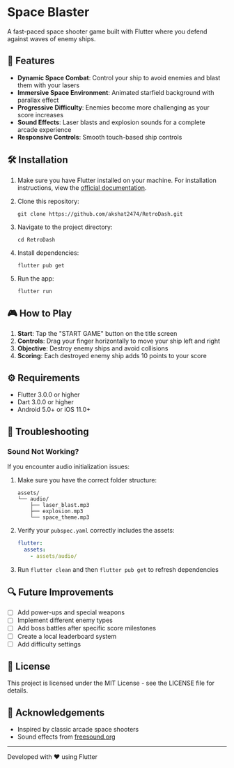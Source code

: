 # Space Blaster

A fast-paced space shooter game built with Flutter where you defend against waves of enemy ships.

## 🚀 Features

- **Dynamic Space Combat**: Control your ship to avoid enemies and blast them with your lasers
- **Immersive Space Environment**: Animated starfield background with parallax effect
- **Progressive Difficulty**: Enemies become more challenging as your score increases
- **Sound Effects**: Laser blasts and explosion sounds for a complete arcade experience
- **Responsive Controls**: Smooth touch-based ship controls

## 🛠️ Installation

1. Make sure you have Flutter installed on your machine. For installation instructions, view the [official documentation](https://flutter.dev/docs/get-started/install).

2. Clone this repository:
   ```
   git clone https://github.com/akshat2474/RetroDash.git
   ```

3. Navigate to the project directory:
   ```
   cd RetroDash
   ```

4. Install dependencies:
   ```
   flutter pub get
   ```

5. Run the app:
   ```
   flutter run
   ```

## 🎮 How to Play

1. **Start**: Tap the "START GAME" button on the title screen
2. **Controls**: Drag your finger horizontally to move your ship left and right
3. **Objective**: Destroy enemy ships and avoid collisions
4. **Scoring**: Each destroyed enemy ship adds 10 points to your score

## ⚙️ Requirements

- Flutter 3.0.0 or higher
- Dart 3.0.0 or higher
- Android 5.0+ or iOS 11.0+


## 🔧 Troubleshooting

### Sound Not Working?

If you encounter audio initialization issues:

1. Make sure you have the correct folder structure:
   ```
   assets/
   └── audio/
       ├── laser_blast.mp3
       ├── explosion.mp3
       └── space_theme.mp3
   ```

2. Verify your `pubspec.yaml` correctly includes the assets:
   ```yaml
   flutter:
     assets:
       - assets/audio/
   ```

3. Run `flutter clean` and then `flutter pub get` to refresh dependencies

## 🔍 Future Improvements

- [ ] Add power-ups and special weapons
- [ ] Implement different enemy types
- [ ] Add boss battles after specific score milestones
- [ ] Create a local leaderboard system
- [ ] Add difficulty settings

## 📄 License

This project is licensed under the MIT License - see the LICENSE file for details.

## 🙏 Acknowledgements

- Inspired by classic arcade space shooters
- Sound effects from [freesound.org](https://freesound.org/)

---

Developed with ❤️ using Flutter